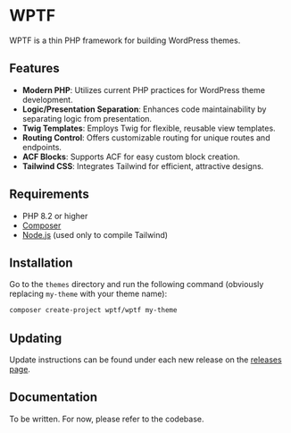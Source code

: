 # WPTF 

WPTF is a thin PHP framework for building WordPress themes.

## Features

- **Modern PHP**: Utilizes current PHP practices for WordPress theme development.
- **Logic/Presentation Separation**: Enhances code maintainability by separating logic from presentation.
- **Twig Templates**: Employs Twig for flexible, reusable view templates.
- **Routing Control**: Offers customizable routing for unique routes and endpoints.
- **ACF Blocks**: Supports ACF for easy custom block creation.
- **Tailwind CSS**: Integrates Tailwind for efficient, attractive designs.

## Requirements

- PHP 8.2 or higher
- [Composer](https://getcomposer.org/)
- [Node.js](https://nodejs.org) (used only to compile Tailwind)

## Installation

Go to the `themes` directory and run the following command (obviously replacing `my-theme` with your theme name):

```bash
composer create-project wptf/wptf my-theme
```

## Updating

Update instructions can be found under each new release on the [releases page](https://github.com/askonomm/wptf/releases).

## Documentation

To be written. For now, please refer to the codebase.